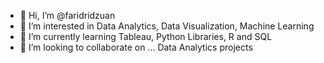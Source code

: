 - 👋 Hi, I’m @faridridzuan
- 👀 I’m interested in Data Analytics, Data Visualization, Machine Learning
- 🌱 I’m currently learning Tableau, Python Libraries, R and SQL
- 💞️ I’m looking to collaborate on ... Data Analytics projects

<!---
faridridzuan/faridridzuan is a ✨ special ✨ repository because its `README.md` (this file) appears on your GitHub profile.
You can click the Preview link to take a look at your changes.
--->
